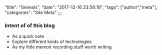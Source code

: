 "title": "Genesis",
"date": "2017-12-16 23:56:19",
"tags": ["author","meta"],
"categories": "Site Meta"
;;;



### Intent of of this blog ###
* As a quick note
* Explore different kinds of technologies
* As my little memoir recording stuff worth writing  
